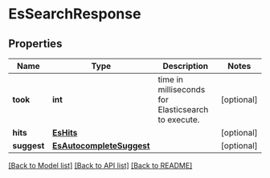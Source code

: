 # EsSearchResponse

## Properties
Name | Type | Description | Notes
------------ | ------------- | ------------- | -------------
**took** | **int** | time in milliseconds for Elasticsearch to execute. | [optional] 
**hits** | [**EsHits**](EsHits.md) |  | [optional] 
**suggest** | [**EsAutocompleteSuggest**](EsAutocompleteSuggest.md) |  | [optional] 

[[Back to Model list]](../README.md#documentation-for-models) [[Back to API list]](../README.md#documentation-for-api-endpoints) [[Back to README]](../README.md)


